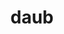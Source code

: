 ---
category: 4-letters
denotation: null
name: daub
reference_link: https://www.etymonline.com/word/daub
root_language: null
root_name: null
title: daub
type: free
word_sums:
- respelling: daub
  sum: 'Daub + '
---